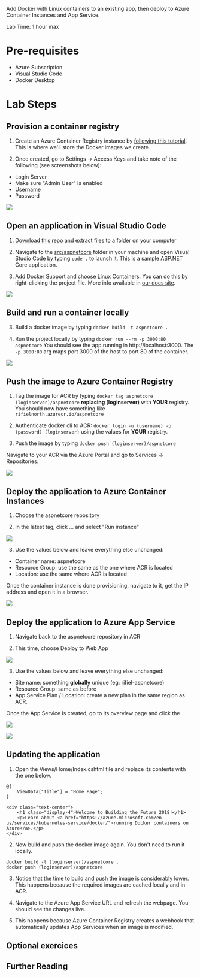 Add Docker with Linux containers to an existing app, then deploy to Azure Container Instances and App Service.

Lab Time: 1 hour max

# Pre-requisites

* Azure Subscription
* Visual Studio Code 
* Docker Desktop

# Lab Steps

## Provision a container registry 
1. Create an Azure Container Registry instance by [following this tutorial](https://docs.microsoft.com/en-us/azure/container-registry/container-registry-get-started-portal). This is where we'll store the Docker images we create.

2. Once created, go to Settings -> Access Keys and take note of the following (see screenshots below):
- Login Server
- Make sure "Admin User" is enabled
- Username
- Password

![](2019-01-25-13-53-27.png)

## Open an application in Visual Studio Code

1. [Download this repo](https://github.com/theplastictoy/appmod-labs/archive/master.zip) and extract files to a folder on your computer

1. Navigate to the [src/aspnetcore](/src/aspnetcore) folder in your machine and open Visual Studio Code by typing `code .` to launch it. This is a sample ASP.NET Core application.

2. Add Docker Support and choose Linux Containers. You can do this by right-clicking the project file. More info available in [our docs site](https://docs.microsoft.com/en-us/aspnet/core/host-and-deploy/docker/visual-studio-tools-for-docker?view=aspnetcore-2.2#existing-app).

![](2019-01-25-12-24-36.png)

## Build and run a container locally

3. Build a docker image by typing `docker build -t aspnetcore .`

4. Run the project locally by typing `docker run --rm -p 3000:80 aspnetcore` You should see the app running in http://localhost:3000. The `-p 3000:80` arg maps port 3000 of the host to port 80 of the container.

![](2019-01-25-14-05-08.png)

## Push the image to Azure Container Registry

1. Tag the image for ACR by typing `docker tag aspnetcore (loginserver)/aspnetcore` **replacing (loginserver)** with **YOUR** registry. You should now have something like `rifielnorth.azurecr.io/aspnetcore`

2. Authenticate docker cli to ACR: `docker login -u (username) -p (password) (loginserver)` using the values for **YOUR** registry.

3. Push the image by typing `docker push (loginserver)/aspnetcore`

Navigate to your ACR via the Azure Portal and go to Services -> Repositories.

![](2019-01-25-14-11-51.png)

## Deploy the application to Azure Container Instances

1. Choose the aspnetcore repository

2. In the latest tag, click ... and select "Run instance"

![](2019-01-25-14-15-27.png)

3. Use the values below and leave everything else unchanged: 
- Container name: aspnetcore
- Resource Group: use the same as the one where ACR is located
- Location: use the same where ACR is located

Once the container instance is done provisioning, navigate to it, get the IP address and open it in a browser.

![](2019-01-25-14-21-21.png)

## Deploy the application to Azure App Service

1. Navigate back to the aspnetcore repository in ACR

2. This time, choose Deploy to Web App

![](2019-01-25-14-23-13.png)

3. Use the values below and leave everything else unchanged:
- Site name: something **globally** unique (eg: rifiel-aspnetcore)
- Resource Group: same as before
- App Service Plan / Location: create a new plan in the same region as ACR.

Once the App Service is created, go to its overview page and click the 

![](2019-01-25-14-32-25.png)

![](2019-01-25-14-33-00.png)



## Updating the application

1. Open the Views/Home/Index.cshtml file and replace its contents with the one below.

```
@{
    ViewData["Title"] = "Home Page";
}

<div class="text-center">
    <h1 class="display-4">Welcome to Building the Future 2018!</h1>
    <p>Learn about <a href="https://azure.microsoft.com/en-us/services/kubernetes-service/docker/">running Docker containers on Azure</a>.</p>
</div>
```

2. Now build and push the docker image again. You don't need to run it locally.

````
docker build -t (loginserver)/aspnetcore .
docker push (loginserver)/aspnetcore
````

3. Notice that the time to build and push the image is considerably lower. This happens because the required images are cached locally and in ACR.

3. Navigate to the Azure App Service URL and refresh the webpage. You should see the changes live. 

4. This happens because Azure Container Registry creates a webhook that automatically updates App Services when an image is modified.

## Optional exercices

## Further Reading